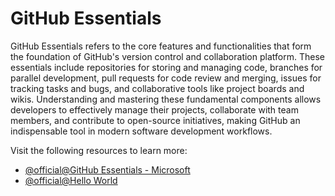 # GitHub Essentials

GitHub Essentials refers to the core features and functionalities that form the foundation of GitHub's version control and collaboration platform. These essentials include repositories for storing and managing code, branches for parallel development, pull requests for code review and merging, issues for tracking tasks and bugs, and collaborative tools like project boards and wikis. Understanding and mastering these fundamental components allows developers to effectively manage their projects, collaborate with team members, and contribute to open-source initiatives, making GitHub an indispensable tool in modern software development workflows.

Visit the following resources to learn more:

- [@official@GitHub Essentials - Microsoft](https://learn.microsoft.com/en-us/contribute/content/git-github-fundamentals)
- [@official@Hello World](https://docs.github.com/en/get-started/start-your-journey/hello-world)